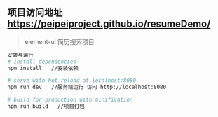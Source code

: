 ## 项目访问地址 https://peipeiproject.github.io/resumeDemo/

> element-ui 简历搜索项目

``` bash
安装与运行
# install dependencies
npm install   //安装依赖

# serve with hot reload at localhost:8080
npm run dev   //服务端运行 访问 http://localhost:8080

# build for production with minification
npm run build   //项目打包 
```
